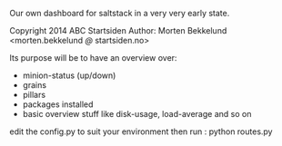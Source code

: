 Our own dashboard for saltstack in a very very early state.

Copyright 2014 ABC Startsiden
Author: Morten Bekkelund <morten.bekkelund _@_ startsiden.no>


Its purpose will be to have an overview over:
* minion-status (up/down)
* grains
* pillars
* packages installed
* basic overview stuff like disk-usage, load-average and so on


edit the config.py to suit your environment
then run :
python routes.py
